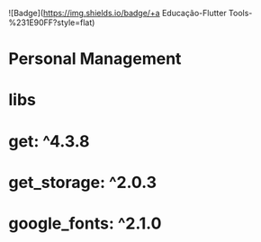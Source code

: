 ![Badge](https://img.shields.io/badge/+a Educação-Flutter Tools-%231E90FF?style=flat)

# Personal Management

# libs

# get: ^4.3.8
# get_storage: ^2.0.3
# google_fonts: ^2.1.0
